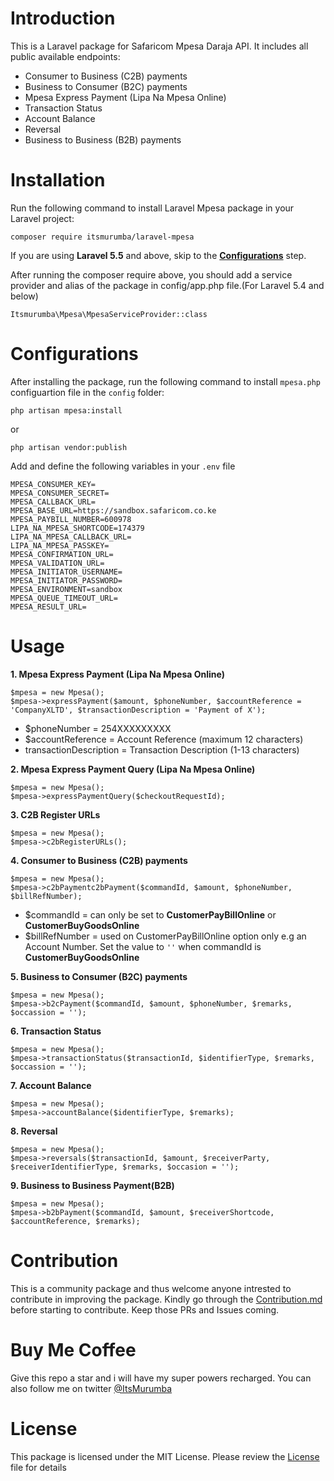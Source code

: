 # Introduction
This is a Laravel package for Safaricom Mpesa Daraja API. It includes all public available endpoints:

* Consumer to Business (C2B) payments
* Business to Consumer (B2C) payments
* Mpesa Express Payment (Lipa Na Mpesa Online)
* Transaction Status
* Account Balance
* Reversal
* Business to Business (B2B) payments

# Installation

Run the following command to install Laravel Mpesa package in your Laravel project:

````
composer require itsmurumba/laravel-mpesa
````

If you are using **Laravel 5.5** and above, skip to the [**Configurations**](https://github.com/ItsMurumba/laravel-mpesa#configurations) step.

After running the composer require above, you should add a service provider and alias of the package in config/app.php file.(For Laravel 5.4 and below)

````
Itsmurumba\Mpesa\MpesaServiceProvider::class
````

# Configurations

After installing the package, run the following command to install `mpesa.php` configuartion file in the `config` folder:

````
php artisan mpesa:install
````

or 
````
php artisan vendor:publish
````

Add and define the following variables in your `.env` file

````
MPESA_CONSUMER_KEY=
MPESA_CONSUMER_SECRET=
MPESA_CALLBACK_URL=
MPESA_BASE_URL=https://sandbox.safaricom.co.ke
MPESA_PAYBILL_NUMBER=600978
LIPA_NA_MPESA_SHORTCODE=174379
LIPA_NA_MPESA_CALLBACK_URL=
LIPA_NA_MPESA_PASSKEY=
MPESA_CONFIRMATION_URL=
MPESA_VALIDATION_URL=
MPESA_INITIATOR_USERNAME=
MPESA_INITIATOR_PASSWORD=
MPESA_ENVIRONMENT=sandbox
MPESA_QUEUE_TIMEOUT_URL=
MPESA_RESULT_URL=
````

# Usage
**1. Mpesa Express Payment (Lipa Na Mpesa Online)**
````
$mpesa = new Mpesa();
$mpesa->expressPayment($amount, $phoneNumber, $accountReference = 'CompanyXLTD', $transactionDescription = 'Payment of X');
````
* $phoneNumber = 254XXXXXXXXX
* $accountReference = Account Reference (maximum 12 characters)
* transactionDescription = Transaction Description (1-13 characters)

**2. Mpesa Express Payment Query (Lipa Na Mpesa Online)**
````
$mpesa = new Mpesa();
$mpesa->expressPaymentQuery($checkoutRequestId);
````
**3. C2B Register URLs**
````
$mpesa = new Mpesa();
$mpesa->c2bRegisterURLs();
````

**4. Consumer to Business (C2B) payments**
````
$mpesa = new Mpesa();
$mpesa->c2bPaymentc2bPayment($commandId, $amount, $phoneNumber, $billRefNumber); 
````
* $commandId = can only be set to **CustomerPayBillOnline** or **CustomerBuyGoodsOnline**
* $billRefNumber = used on CustomerPayBillOnline option only e.g an Account Number. Set the value to `''` when commandId is **CustomerBuyGoodsOnline**

**5. Business to Consumer (B2C) payments**
````
$mpesa = new Mpesa();
$mpesa->b2cPayment($commandId, $amount, $phoneNumber, $remarks, $occassion = '');
````
**6. Transaction Status**
````
$mpesa = new Mpesa();
$mpesa->transactionStatus($transactionId, $identifierType, $remarks, $occassion = '');
````
**7. Account Balance**
````
$mpesa = new Mpesa();
$mpesa->accountBalance($identifierType, $remarks);
````
**8. Reversal**
````
$mpesa = new Mpesa();
$mpesa->reversals($transactionId, $amount, $receiverParty, $receiverIdentifierType, $remarks, $occasion = '');
````
**9. Business to Business Payment(B2B)**
````
$mpesa = new Mpesa();
$mpesa->b2bPayment($commandId, $amount, $receiverShortcode, $accountReference, $remarks);
````


# Contribution
This is a community package and thus welcome anyone intrested to contribute in improving the package. Kindly go through the [Contribution.md](Contribution.md) before starting to contribute. Keep those PRs and Issues coming.

# Buy Me Coffee
Give this repo a star and i will have my super powers recharged. You can also follow me on twitter [@ItsMurumba](https://twitter.com/ItsMurumba)

# License
This package is licensed under the MIT License. Please review the [License](LICENSE.md) file for details








